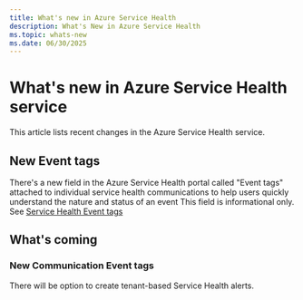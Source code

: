 ```yaml
---
title: What's new in Azure Service Health
description: What's New in Azure Service Health
ms.topic: whats-new
ms.date: 06/30/2025
---
```


# What's new in Azure Service Health service

This article lists recent changes in the Azure Service Health service. 

## New Event tags
There's a new field in the Azure Service Health portal called "Event tags" attached to individual service health communications to help users quickly understand the nature and status of an event
This field is informational only. See [Service Health Event tags](service-health-event-tags.md)




## What's coming

### New Communication Event tags
There will be option to create tenant-based Service Health alerts.
